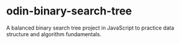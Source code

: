 # odin-binary-search-tree
A balanced binary search tree project in JavaScript to practice data structure and algorithm fundamentals.
